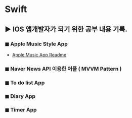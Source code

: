 # Swift

 ## ▶︎ IOS 앱개발자가 되기 위한 공부 내용 기록.


### ◼︎ Apple Music Style App
- [Apple Music App Readme](https://github.com/Moon-JIyun/Swift/blob/main/AppleMusicStApp/README.md)

### ◼︎ Naver News API 이용한 어플 ( MVVM Pattern ) 

### ◼︎ To do list App 

### ◼︎ Diary App 

### ◼︎ Timer App
